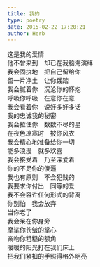 ```yaml
---  
title: 我的  
type: poetry  
date: 2015-02-22 17:20:21  
author: Herb    
---  
```

这是我的爱情  
他不曾来到　却已在我脑海演绎    
我会固执地　把自己留给你  
留一片净土　让你践踏  
我会腻着你　沉沦你的怀抱  
呼吸你呼吸　在意你在意  
我会看着你　说好多好多话  
我的忠诚我的秘密  
我会拉住你　数数不尽的星  
在夜色凉寒时　披你风衣  
我会精心地准备给你一切  
能多浪漫　就多欢喜  
我会接受着　乃至深爱着  
你的不足你的傻逼  
我也有原则　不会犯贱的  
我要求你付出　同等的爱  
我不会容许任何形式的背离  
你别怕　我会放弃    
当你老了  
我会呆在你身旁  
摩挲你苍皱的掌心  
亲吻你粗糙的额角    
暖暖的阳光打在我们床上  
把我们紧扣的手照得格外明亮